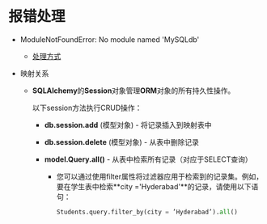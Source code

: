 # 报错处理

- ModuleNotFoundError: No module named 'MySQLdb'
  - [处理方式](https://blog.csdn.net/qq_25046261/article/details/78991442?ops_request_misc=%257B%2522request%255Fid%2522%253A%2522165459354016782248563180%2522%252C%2522scm%2522%253A%252220140713.130102334..%2522%257D&request_id=165459354016782248563180&biz_id=0&utm_medium=distribute.pc_search_result.none-task-blog-2~all~sobaiduend~default-1-78991442-null-null.142^v11^pc_search_result_control_group,157^v13^control&utm_term=flask+ModuleNotFoundError%3A+No+module+named+MySQLdb&spm=1018.2226.3001.4187)

- 映射关系

  - **SQLAlchemy**的**Session**对象管理**ORM**对象的所有持久性操作。

    以下session方法执行CRUD操作：

    - **db.session.add** (模型对象) - 将记录插入到映射表中

    - **db.session.delete** (模型对象) - 从表中删除记录

    - **model.Query.all()** - 从表中检索所有记录（对应于SELECT查询）

      - 您可以通过使用filter属性将过滤器应用于检索到的记录集。例如，要在学生表中检索**city ='Hyderabad'**的记录，请使用以下语句：

        ```python
        Students.query.filter_by(city = ’Hyderabad’).all()
        ```

        

